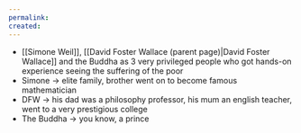```yaml
---
permalink: 
created:
---
```

- [[Simone Weil]], [[David Foster Wallace (parent page)|David Foster Wallace]] and the Buddha as 3 very privileged people who got hands-on experience seeing the suffering of the poor
- Simone → elite family, brother went on to become famous mathematician
- DFW → his dad was a philosophy professor, his mum an english teacher, went to a very prestigious college
- The Buddha → you know, a prince
